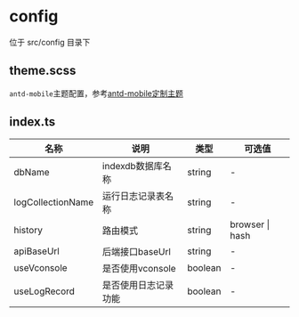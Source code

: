 # config

位于 src/config 目录下

## theme.scss

`antd-mobile`主题配置，参考[antd-mobile定制主题](https://mobile.ant.design/docs/react/customize-theme-cn)

## index.ts

| 名称 | 说明 | 类型 | 可选值 |
| --- | --- | --- | --- |
| dbName | indexdb数据库名称 | string | - |
| logCollectionName | 运行日志记录表名称 | string | - |
| history | 路由模式 | string | browser \| hash |
| apiBaseUrl | 后端接口baseUrl | string | - |
| useVconsole | 是否使用vconsole | boolean | - |
| useLogRecord | 是否使用日志记录功能 | boolean | - |